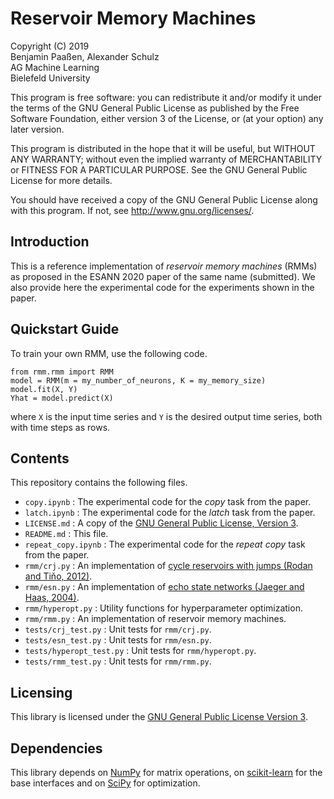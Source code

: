 # Reservoir Memory Machines

Copyright (C) 2019  
Benjamin Paaßen, Alexander Schulz  
AG Machine Learning  
Bielefeld University  

This program is free software: you can redistribute it and/or modify
it under the terms of the GNU General Public License as published by
the Free Software Foundation, either version 3 of the License, or
(at your option) any later version.

This program is distributed in the hope that it will be useful,
but WITHOUT ANY WARRANTY; without even the implied warranty of
MERCHANTABILITY or FITNESS FOR A PARTICULAR PURPOSE. See the
GNU General Public License for more details.

You should have received a copy of the GNU General Public License
along with this program.  If not, see <http://www.gnu.org/licenses/>.

## Introduction

This is a reference implementation of _reservoir memory machines_ (RMMs)
as proposed in the ESANN 2020 paper of the same name (submitted).
We also provide here the experimental code for the experiments shown in the
paper.

## Quickstart Guide

To train your own RMM, use the following code.

```
from rmm.rmm import RMM
model = RMM(m = my_number_of_neurons, K = my_memory_size)
model.fit(X, Y)
Yhat = model.predict(X)
```

where `X` is the input time series and `Y` is the desired output time series,
both with time steps as rows.

## Contents

This repository contains the following files.

* `copy.ipynb` : The experimental code for the _copy_ task from the paper.
* `latch.ipynb` : The experimental code for the _latch_ task from the paper.
* `LICENSE.md` : A copy of the [GNU General Public License, Version 3][GPLv3].
* `README.md` : This file.
* `repeat_copy.ipynb` : The experimental code for the _repeat copy_ task from
    the paper.
* `rmm/crj.py` : An implementation of [cycle reservoirs with jumps (Rodan and Tiňo, 2012)][CRJ].
* `rmm/esn.py` : An implementation of [echo state networks (Jaeger and Haas, 2004)][ESN].
* `rmm/hyperopt.py` : Utility functions for hyperparameter optimization.
* `rmm/rmm.py` : An implementation of reservoir memory machines.
* `tests/crj_test.py` : Unit tests for `rmm/crj.py`.
* `tests/esn_test.py` : Unit tests for `rmm/esn.py`.
* `tests/hyperopt_test.py` : Unit tests for `rmm/hyperopt.py`.
* `tests/rmm_test.py` : Unit tests for `rmm/rmm.py`.

## Licensing

This library is licensed under the [GNU General Public License Version 3][GPLv3].

## Dependencies

This library depends on [NumPy][np] for matrix operations, on [scikit-learn][scikit]
for the base interfaces and on [SciPy][scipy] for optimization.

[scikit]: https://scikit-learn.org/stable/ "Scikit-learn homepage"
[np]: http://numpy.org/ "Numpy homepage"
[scipy]: https://scipy.org/ "SciPy homepage"
[GPLv3]: https://www.gnu.org/licenses/gpl-3.0.en.html "The GNU General Public License Version 3"
[CRJ]:https://doi.org/10.1162/NECO_a_00297 "Rodan and Tino (2012). Simple Deterministically Constructed Cycle Reservoirs with Regular Jumps. Neural Compuation, 24(7), 1822-1852. doi:10.1162/NECO_a_00297"
[ESN]:https://doi.org/10.1126/science.1091277 "Jaeger and Haas (2004). Harnessing nonlinearity: Predicting chaotic systems and saving energy in wireless communication. Science, 304(5667), 78-80. doi:10.1126/science.1091277"
